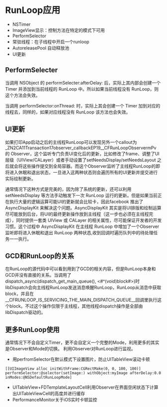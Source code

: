 # RunLoop应用
- NSTimer
- ImageView显示：控制方法在特定的模式下可用
- PerformSelector
- 常驻线程：在子线程中开启一个runloop
- AutoreleasePool 自动释放池
- UI更新

## PerformSelecter

当调用 NSObject 的 performSelecter:afterDelay: 后，实际上其内部会创建一个 Timer 并添加到当前线程的 RunLoop 中。所以如果当前线程没有 RunLoop，则这个方法会失效。

当调用 performSelector:onThread: 时，实际上其会创建一个 Timer 加到对应的线程去，同样的，如果对应线程没有 RunLoop 该方法也会失效。

## UI更新

如果打印App启动之后的主线程RunLoop可以发现另外一个callout为_ZN2CA11Transaction17observer_callbackEP19__CFRunLoopObservermPv 的 Observer，这个监听专门负责UI变化后的更新，比如修改了frame、调整了UI层级（UIView/CALayer）或者手动设置了setNeedsDisplay/setNeedsLayout 之后就会将这些操作提交到全局容器。而这个Observer监听了主线程RunLoop的即将进入休眠和退出状态，一旦进入这两种状态则会遍历所有的UI更新并提交进行实际绘制更新。

通常情况下这种方式是完美的，因为除了系统的更新，还可以利用 setNeedsDisplay 等方法手动触发下一次 RunLoop 运行的更新。但是如果当前正在执行大量的逻辑运算可能UI的更新就会比较卡，因此facebook 推出了 AsyncDisplayKit 来解决这个问题。AsyncDisplayKit 其实是将UI排版和绘制运算尽可能放到后台，将UI的最终更新操作放到主线程（这一步也必须在主线程完成），同时提供一套类 UIView 或 CALayer 的相关属性，尽可能保证开发者的开发习惯。这个过程中 AsyncDisplayKit 在主线程 RunLoop 中增加了一个Observer 监听即将进入休眠和退出 RunLoop 两种状态,收到回调时遍历队列中的待处理任务一一执行。

## GCD和RunLoop的关系

在RunLoop的源代码中可以看到用到了GCD的相关内容，但是RunLoop本身和GCD并没有直接的关系。当调用了dispatch_async(dispatch_get_main_queue(), <#^(void)block#>)时libDispatch会向主线程RunLoop发送消息唤醒RunLoop，RunLoop从消息中获取block，并且在__CFRUNLOOP_IS_SERVICING_THE_MAIN_DISPATCH_QUEUE__回调里执行这个block。不过这个操作仅限于主线程，其他线程dispatch操作是全部由libDispatch驱动的。

## 更多RunLoop使用
通常情况下不会自定义Timer，更不会自定义一个完整的Mode，利用更多的其实是Observer和Mode的切换。
利用Observer对RunLoop进行监视。
- 用perfromSelector在默认模式下设置图片，防止UITableView滚动卡顿
```
[[UIImageView alloc initWithFrame:CGRectMake(0, 0, 100, 100)] performSelector:@selector(setImage:) withObject:myImage afterDelay:0.0 inModes:@NSDefaultRunLoopMode]
```
- UITableView+FDTemplateLayoutCell利用Observer在界面空闲状态下计算出UITableViewCell的高度并进行缓存
- PerformanceMonitor关于iOS实时卡顿监控